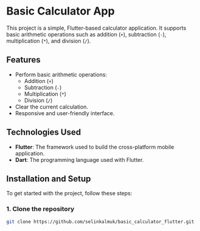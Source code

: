 # Basic Calculator App

This project is a simple, Flutter-based calculator application. It supports basic arithmetic operations such as addition (`+`), subtraction (`-`), multiplication (`*`), and division (`/`).

## Features
- Perform basic arithmetic operations:
  - Addition (`+`)
  - Subtraction (`-`)
  - Multiplication (`*`)
  - Division (`/`)
- Clear the current calculation.
- Responsive and user-friendly interface.

## Technologies Used
- **Flutter**: The framework used to build the cross-platform mobile application.
- **Dart**: The programming language used with Flutter.

## Installation and Setup

To get started with the project, follow these steps:

### 1. Clone the repository
```bash
git clone https://github.com/selinkalmuk/basic_calculator_flutter.git




